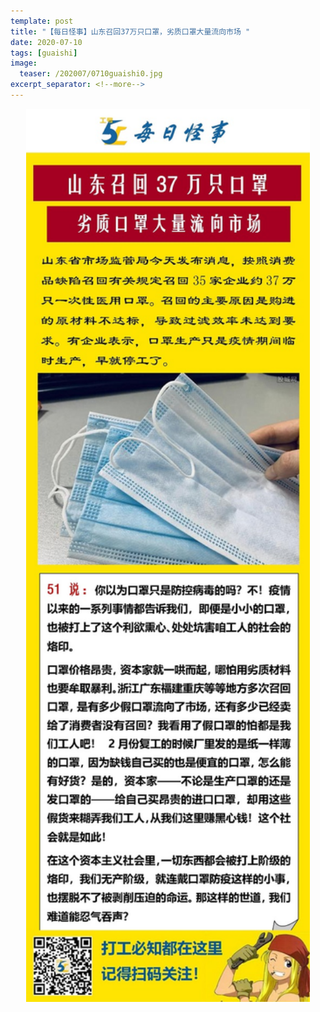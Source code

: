 ```yaml
---
template: post
title: "【每日怪事】山东召回37万只口罩，劣质口罩大量流向市场 "
date: 2020-07-10
tags: [guaishi]
image:
  teaser: /202007/0710guaishi0.jpg
excerpt_separator: <!--more-->
---
```


<div style="text-align:center;color:grey"><img src="/images/202007/0710guaishi.jpg" width="90%"></div><br>

